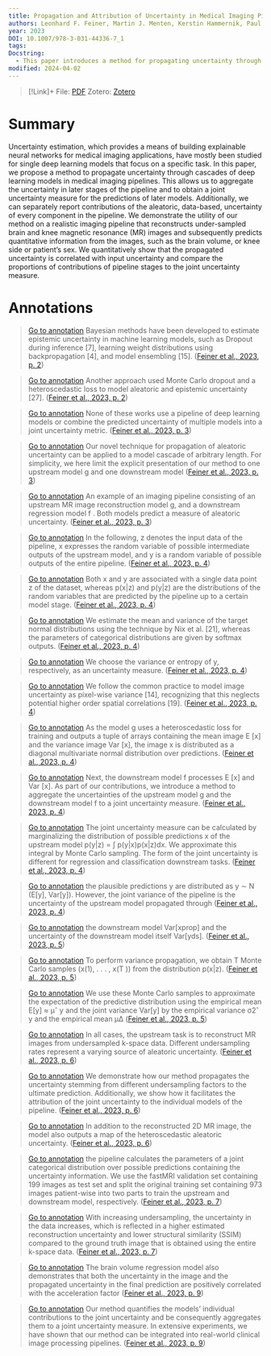 ```yaml
---
title: Propagation and Attribution of Uncertainty in Medical Imaging Pipelines
authors: Leonhard F. Feiner, Martin J. Menten, Kerstin Hammernik, Paul Hager, Wenqi Huang, Daniel Rueckert, Rickmer F. Braren, Georgios Kaissis
year: 2023
DOI: 10.1007/978-3-031-44336-7_1
tags: 
Docstring:
  - This paper introduces a method for propagating uncertainty through sequences of deep learning models in medical imaging pipelines, enabling the aggregation of uncertainty in later stages and the derivation of a joint uncertainty measure for predictions. It also allows for the separate identification of the aleatoric (data-based) uncertainty of each component in the pipeline. The method's effectiveness is demonstrated on a pipeline that reconstructs under-sampled MR images of the brain and knee, and predicts quantitative information from these images. The study quantitatively shows that the propagated uncertainty correlates with input uncertainty and analyzes the contributions of different pipeline stages to the overall uncertainty measure.
modified: 2024-04-02
---
```

>[!Link]+
> File: [PDF](feiner2023.pdf)
> Zotero: [Zotero](zotero://select/items/@feiner2023)

# Summary

Uncertainty estimation, which provides a means of building explainable neural networks for medical imaging applications, have mostly been studied for single deep learning models that focus on a specific task. In this paper, we propose a method to propagate uncertainty through cascades of deep learning models in medical imaging pipelines. This allows us to aggregate the uncertainty in later stages of the pipeline and to obtain a joint uncertainty measure for the predictions of later models. Additionally, we can separately report contributions of the aleatoric, data-based, uncertainty of every component in the pipeline. We demonstrate the utility of our method on a realistic imaging pipeline that reconstructs under-sampled brain and knee magnetic resonance (MR) images and subsequently predicts quantitative information from the images, such as the brain volume, or knee side or patient’s sex. We quantitatively show that the propagated uncertainty is correlated with input uncertainty and compare the proportions of contributions of pipeline stages to the joint uncertainty measure.

# Annotations  

> [Go to annotation](zotero://open-pdf/library/items/6PGLAEB2?page=2&annotation=YZIFTD2L) Bayesian methods have been developed to estimate epistemic uncertainty in machine learning models, such as Dropout during inference [7], learning weight distributions using backpropagation [4], and model ensembling [15]. ([Feiner et al., 2023, p. 2](zotero://select/library/items/DJF9TX2T))

> [Go to annotation](zotero://open-pdf/library/items/6PGLAEB2?page=2&annotation=LX8MUER5) Another approach used Monte Carlo dropout and a heteroscedastic loss to model aleatoric and epistemic uncertainty [27]. ([Feiner et al., 2023, p. 2](zotero://select/library/items/DJF9TX2T))

> [Go to annotation](zotero://open-pdf/library/items/6PGLAEB2?page=3&annotation=JMSRIVCE) None of these works use a pipeline of deep learning models or combine the predicted uncertainty of multiple models into a joint uncertainty metric. ([Feiner et al., 2023, p. 3](zotero://select/library/items/DJF9TX2T))

> [Go to annotation](zotero://open-pdf/library/items/6PGLAEB2?page=3&annotation=NG26BTLP) Our novel technique for propagation of aleatoric uncertainty can be applied to a model cascade of arbitrary length. For simplicity, we here limit the explicit presentation of our method to one upstream model g and one downstream model ([Feiner et al., 2023, p. 3](zotero://select/library/items/DJF9TX2T))

> [Go to annotation](zotero://open-pdf/library/items/6PGLAEB2?page=3&annotation=GNNZYFW6) An example of an imaging pipeline consisting of an upstream MR image reconstruction model g, and a downstream regression model f . Both models predict a measure of aleatoric uncertainty. ([Feiner et al., 2023, p. 3](zotero://select/library/items/DJF9TX2T))

> [Go to annotation](zotero://open-pdf/library/items/6PGLAEB2?page=4&annotation=KD24CNAX) In the following, z denotes the input data of the pipeline, x expresses the random variable of possible intermediate outputs of the upstream model, and y is a random variable of possible outputs of the entire pipeline. ([Feiner et al., 2023, p. 4](zotero://select/library/items/DJF9TX2T))

> [Go to annotation](zotero://open-pdf/library/items/6PGLAEB2?page=4&annotation=VVHTUP48) Both x and y are associated with a single data point z of the dataset, whereas p(x|z) and p(y|z) are the distributions of the random variables that are predicted by the pipeline up to a certain model stage. ([Feiner et al., 2023, p. 4](zotero://select/library/items/DJF9TX2T))

> [Go to annotation](zotero://open-pdf/library/items/6PGLAEB2?page=4&annotation=LXSPHGLL) We estimate the mean and variance of the target normal distributions using the technique by Nix et al. [21], whereas the parameters of categorical distributions are given by softmax outputs. ([Feiner et al., 2023, p. 4](zotero://select/library/items/DJF9TX2T))

> [Go to annotation](zotero://open-pdf/library/items/6PGLAEB2?page=4&annotation=NSZJ2H99) We choose the variance or entropy of y, respectively, as an uncertainty measure. ([Feiner et al., 2023, p. 4](zotero://select/library/items/DJF9TX2T))

> [Go to annotation](zotero://open-pdf/library/items/6PGLAEB2?page=4&annotation=A6M43TEI) We follow the common practice to model image uncertainty as pixel-wise variance [14], recognizing that this neglects potential higher order spatial correlations [19]. ([Feiner et al., 2023, p. 4](zotero://select/library/items/DJF9TX2T))

> [Go to annotation](zotero://open-pdf/library/items/6PGLAEB2?page=4&annotation=8EV6VHE7) As the model g uses a heteroscedastic loss for training and outputs a tuple of arrays containing the mean image E [x] and the variance image Var [x], the image x is distributed as a diagonal multivariate normal distribution over predictions. ([Feiner et al., 2023, p. 4](zotero://select/library/items/DJF9TX2T))

> [Go to annotation](zotero://open-pdf/library/items/6PGLAEB2?page=4&annotation=YTVJ3223) Next, the downstream model f processes E [x] and Var [x]. As part of our contributions, we introduce a method to aggregate the uncertainties of the upstream model g and the downstream model f to a joint uncertainty measure. ([Feiner et al., 2023, p. 4](zotero://select/library/items/DJF9TX2T))

> [Go to annotation](zotero://open-pdf/library/items/6PGLAEB2?page=4&annotation=2TBQSKJV) The joint uncertainty measure can be calculated by marginalizing the distribution of possible predictions x of the upstream model p(y|z) = ∫ p(y|x)p(x|z)dx. We approximate this integral by Monte Carlo sampling. The form of the joint uncertainty is different for regression and classification downstream tasks. ([Feiner et al., 2023, p. 4](zotero://select/library/items/DJF9TX2T))

> [Go to annotation](zotero://open-pdf/library/items/6PGLAEB2?page=4&annotation=X25LMR2M) the plausible predictions y are distributed as y ∼ N (E[y], Var[y]). However, the joint variance of the pipeline is the uncertainty of the upstream model propagated through ([Feiner et al., 2023, p. 4](zotero://select/library/items/DJF9TX2T))

> [Go to annotation](zotero://open-pdf/library/items/6PGLAEB2?page=5&annotation=WLGNQZ36) the downstream model Var[xprop] and the uncertainty of the downstream model itself Var[yds]. ([Feiner et al., 2023, p. 5](zotero://select/library/items/DJF9TX2T))

> [Go to annotation](zotero://open-pdf/library/items/6PGLAEB2?page=5&annotation=E26SP6AJ) To perform variance propagation, we obtain T Monte Carlo samples (x(1), . . . , x(T )) from the distribution p(x|z). ([Feiner et al., 2023, p. 5](zotero://select/library/items/DJF9TX2T))

> [Go to annotation](zotero://open-pdf/library/items/6PGLAEB2?page=5&annotation=BGJTFMJU) We use these Monte Carlo samples to approximate the expectation of the predictive distribution using the empirical mean E[y] ≈ μˆ y and the joint variance Var[y] by the empirical variance σ2ˆ y and the empirical mean μ∆ ([Feiner et al., 2023, p. 5](zotero://select/library/items/DJF9TX2T))

> [Go to annotation](zotero://open-pdf/library/items/6PGLAEB2?page=6&annotation=MARSES9I) In all cases, the upstream task is to reconstruct MR images from undersampled k-space data. Different undersampling rates represent a varying source of aleatoric uncertainty. ([Feiner et al., 2023, p. 6](zotero://select/library/items/DJF9TX2T))

> [Go to annotation](zotero://open-pdf/library/items/6PGLAEB2?page=6&annotation=VZ2JXA4D) We demonstrate how our method propagates the uncertainty stemming from different undersampling factors to the ultimate prediction. Additionally, we show how it facilitates the attribution of the joint uncertainty to the individual models of the pipeline. ([Feiner et al., 2023, p. 6](zotero://select/library/items/DJF9TX2T))

> [Go to annotation](zotero://open-pdf/library/items/6PGLAEB2?page=6&annotation=2TNZXQVN) In addition to the reconstructed 2D MR image, the model also outputs a map of the heteroscedastic aleatoric uncertainty. ([Feiner et al., 2023, p. 6](zotero://select/library/items/DJF9TX2T))

> [Go to annotation](zotero://open-pdf/library/items/6PGLAEB2?page=7&annotation=5QC3G7UD) the pipeline calculates the parameters of a joint categorical distribution over possible predictions containing the uncertainty information. We use the fastMRI validation set containing 199 images as test set and split the original training set containing 973 images patient-wise into two parts to train the upstream and downstream model, respectively. ([Feiner et al., 2023, p. 7](zotero://select/library/items/DJF9TX2T))

> [Go to annotation](zotero://open-pdf/library/items/6PGLAEB2?page=7&annotation=MQ7GE6I5) With increasing undersampling, the uncertainty in the data increases, which is reflected in a higher estimated reconstruction uncertainty and lower structural similarity (SSIM) compared to the ground truth image that is obtained using the entire k-space data. ([Feiner et al., 2023, p. 7](zotero://select/library/items/DJF9TX2T))

> [Go to annotation](zotero://open-pdf/library/items/6PGLAEB2?page=9&annotation=3B7B3WX4) The brain volume regression model also demonstrates that both the uncertainty in the image and the propagated uncertainty in the final prediction are positively correlated with the acceleration factor ([Feiner et al., 2023, p. 9](zotero://select/library/items/DJF9TX2T))

> [Go to annotation](zotero://open-pdf/library/items/6PGLAEB2?page=9&annotation=K9P4H3HV) Our method quantifies the models’ individual contributions to the joint uncertainty and be consequently aggregates them to a joint uncertainty measure. In extensive experiments, we have shown that our method can be integrated into real-world clinical image processing pipelines. ([Feiner et al., 2023, p. 9](zotero://select/library/items/DJF9TX2T))

